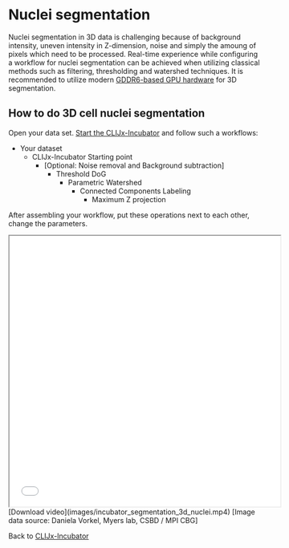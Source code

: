 # Nuclei segmentation
Nuclei segmentation in 3D data is challenging because of background intensity, uneven intensity in Z-dimension, noise 
and simply the amoung of pixels which need to be processed. 
Real-time experience while configuring a workflow for nuclei segmentation can be achieved when utilizing classical methods
such as filtering, thresholding and watershed techniques. 
It is recommended to utilize modern [GDDR6-based GPU hardware](https://clij.github.io/incubator/installation#hardware) for 3D segmentation.

## How to do 3D cell nuclei segmentation
Open your data set. [Start the CLIJx-Incubator](https://clij.github.io/incubator/getting_started) and follow such a workflows:

* Your dataset
  * CLIJx-Incubator Starting point
    * [Optional: Noise removal and Background subtraction]
      * Threshold DoG
        * Parametric Watershed
          * Connected Components Labeling
            * Maximum Z projection

After assembling your workflow, put these operations next to each other, change the parameters.

<iframe src="images/incubator_segmentation_3d_nuclei.mp4" width="540" height="540"></iframe>
[Download video](images/incubator_segmentation_3d_nuclei.mp4)
[Image data source: Daniela Vorkel, Myers lab, CSBD / MPI CBG]

Back to [CLIJx-Incubator](https://clij.github.io/incubator)